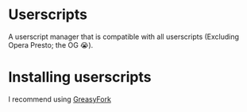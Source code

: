 # Userscripts

A userscript manager that is compatible with all userscripts (Excluding Opera Presto; the OG 😭).

# Installing userscripts

I recommend using [GreasyFork](https://greasyfork.org/)
